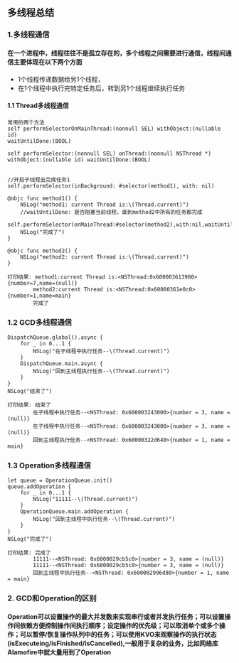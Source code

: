## 多线程总结
### 1.多线程通信
#### 在一个进程中，线程往往不是孤立存在的，多个线程之间需要进行通信，线程间通信主要体现在以下两个方面
* 1个线程传递数据给另1个线程，
* 在1个线程中执行完特定任务后，转到另1个线程继续执行任务
#### 1.1 Thread多线程通信

    常用的两个方法
    self performSelectorOnMainThread:(nonnull SEL) withObject:(nullable id)
    waitUntilDone:(BOOL)
    
    self performSelector:(nonnull SEL) onThread:(nonnull NSThread *) 
    withObject:(nullable id) waitUntilDone:(BOOL)
    

    //开启子线程去完成任务1
    self.performSelector(inBackground: #selector(method1), with: nil)

    @objc func method1() {
        NSLog("method1: current Thread is:\(Thread.current)")
        //waitUntilDone: 是否阻塞当前线程，直到method2中所有的任务都完成
        self.performSelector(onMainThread:#selector(method2),with:nil,waitUntilDone:true)
        NSLog("完成了")
    }

    @objc func method2() {
        NSLog("method2: current Thread is:\(Thread.current)")
    }
     
    打印结果: method1:current Thread is:<NSThread:0x600003613980>{number=7,name=(null)}
            method2:current Thread is:<NSThread:0x60000361e0c0>{number=1,name=main}
            完成了
### 1.2 GCD多线程通信
    DispatchQueue.global().async {
        for _ in 0...1 {
            NSLog("在子线程中执行任务--\(Thread.current)")
        }
        DispatchQueue.main.async {
            NSLog("回到主线程执行任务--\(Thread.current)")
        }
    }
    NSLog("结束了")
    
    打印结果: 结束了
            在子线程中执行任务--<NSThread: 0x600003243000>{number = 3, name = (null)}
            在子线程中执行任务--<NSThread: 0x600003243000>{number = 3, name = (null)}
            回到主线程执行任务--<NSThread: 0x60000322d640>{number = 1, name = main}
        
### 1.3 Operation多线程通信
    let queue = OperationQueue.init()
    queue.addOperation {
        for _ in 0...1 {
            NSLog("11111--\(Thread.current)")
        }
        OperationQueue.main.addOperation {
            NSLog("回到主线程中执行任务--\(Thread.current)")
        }
    }
    NSLog("完成了")
    
    打印结果: 完成了
            11111--<NSThread: 0x6000029cb5c0>{number = 3, name = (null)}
            11111--<NSThread: 0x6000029cb5c0>{number = 3, name = (null)}
            回到主线程中执行任务--<NSThread: 0x600002996d80>{number = 1, name = main}
### 2. GCD和Operation的区别
#### Operation可以设置操作的最大并发数来实现串行或者并发执行任务；可以设置操作间依赖方便控制操作间执行顺序；设定操作的优先级；可以取消单个或多个操作；可以暂停/恢复操作队列中的任务；可以使用KVO来观察操作的执行状态(isExecuteing/isFinished/isCancelled),一般用于复杂的业务，比如网络库Alamofire中就大量用到了Operation


